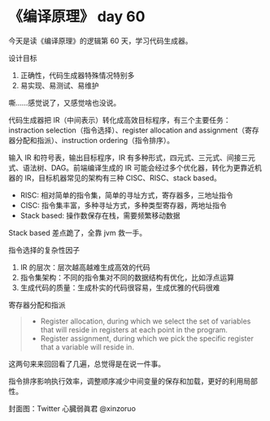 # 《编译原理》 day 60

今天是读《编译原理》的逻辑第 60 天，学习代码生成器。

设计目标

1. 正确性，代码生成器特殊情况特别多
2. 易实现、易测试、易维护

嘶……感觉说了，又感觉啥也没说。

代码生成器把 IR（中间表示）转化成高效目标程序，有三个主要任务：instraction selection（指令选择）、register allocation and assignment（寄存器分配和指派）、instruction ordering（指令排序）。

输入 IR 和符号表，输出目标程序，IR 有多种形式，四元式、三元式、间接三元式、语法树、DAG。前端编译生成的 IR 可能会经过多个优化器，转化为更靠近机器的 IR，目标机器常见的架构有三种 CISC、RISC、stack based。

+ RISC: 相对简单的指令集，简单的寻址方式，寄存器多，三地址指令
+ CISC: 指令集丰富，多种寻址方式，多种类型寄存器，两地址指令
+ Stack based: 操作数保存在栈，需要频繁移动数据

Stack based 差点跪了，全靠 jvm 救一手。

指令选择的复杂性因子

1. IR 的层次：层次越高越难生成高效的代码
2. 指令集架构：不同的指令集对不同的数据结构有优化，比如浮点运算
3. 生成代码的质量：生成朴实的代码很容易，生成优雅的代码很难

寄存器分配和指派

> + Register allocation, during which we select the set of variables that will reside in registers at each point in the program.
> + Register assignment, during which we pick the specific register that a variable will reside in.

这两句来来回回看了几遍，总觉得是在说一件事。

指令排序影响执行效率，调整顺序减少中间变量的保存和加载，更好的利用局部性。

封面图：Twitter 心臓弱眞君 @xinzoruo